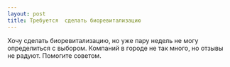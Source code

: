 ```yaml
---
layout: post 
title: Требуется  сделать биоревитализацию 
--- 
```

Хочу  сделать биоревитализацию, но уже пару недель не могу определиться с выбором. Компаний в городе не так много, но отзывы не радуют. Помогите советом.